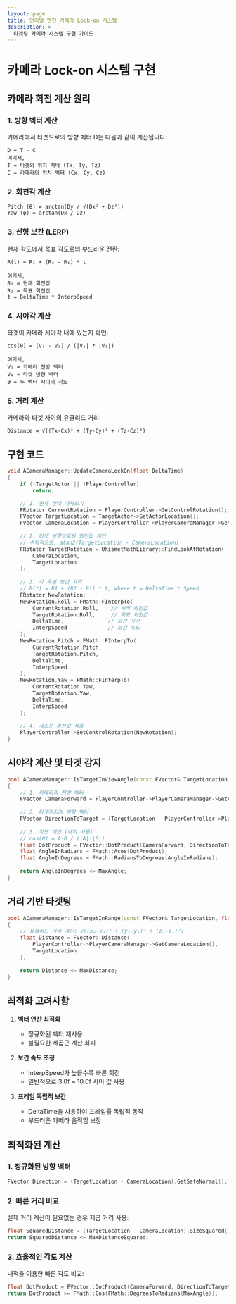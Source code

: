 ```yaml
---
layout: page
title: 언리얼 엔진 카메라 Lock-on 시스템
description: >
  타겟팅 카메라 시스템 구현 가이드
---
```


# 카메라 Lock-on 시스템 구현

## 카메라 회전 계산 원리

### 1. 방향 벡터 계산
카메라에서 타겟으로의 방향 벡터 D는 다음과 같이 계산됩니다:
```
D = T - C
여기서,
T = 타겟의 위치 벡터 (Tx, Ty, Tz)
C = 카메라의 위치 벡터 (Cx, Cy, Cz)
```

### 2. 회전각 계산
```
Pitch (θ) = arctan(Dy / √(Dx² + Dz²))
Yaw (φ) = arctan(Dx / Dz)
```

### 3. 선형 보간 (LERP)
현재 각도에서 목표 각도로의 부드러운 전환:
```
R(t) = R₁ + (R₂ - R₁) * t

여기서,
R₁ = 현재 회전값
R₂ = 목표 회전값
t = DeltaTime * InterpSpeed
```

### 4. 시야각 계산
타겟이 카메라 시야각 내에 있는지 확인:
```
cos(θ) = (V₁ · V₂) / (|V₁| * |V₂|)

여기서,
V₁ = 카메라 전방 벡터
V₂ = 타겟 방향 벡터
θ = 두 벡터 사이의 각도
```

### 5. 거리 계산
카메라와 타겟 사이의 유클리드 거리:
```
Distance = √((Tx-Cx)² + (Ty-Cy)² + (Tz-Cz)²)
```

## 구현 코드

```cpp
void ACameraManager::UpdateCameraLockOn(float DeltaTime)
{
    if (!TargetActor || !PlayerController)
        return;

    // 1. 현재 상태 가져오기
    FRotator CurrentRotation = PlayerController->GetControlRotation();
    FVector TargetLocation = TargetActor->GetActorLocation();
    FVector CameraLocation = PlayerController->PlayerCameraManager->GetCameraLocation();
    
    // 2. 타겟 방향으로의 회전값 계산
    // 수학적으로: atan2(TargetLocation - CameraLocation)
    FRotator TargetRotation = UKismetMathLibrary::FindLookAtRotation(
        CameraLocation,
        TargetLocation
    );
    
    // 3. 각 축별 보간 처리
    // R(t) = R1 + (R2 - R1) * t, where t = DeltaTime * Speed
    FRotator NewRotation;
    NewRotation.Roll = FMath::FInterpTo(
        CurrentRotation.Roll,    // 시작 회전값
        TargetRotation.Roll,     // 목표 회전값
        DeltaTime,              // 보간 시간
        InterpSpeed             // 보간 속도
    );
    NewRotation.Pitch = FMath::FInterpTo(
        CurrentRotation.Pitch,
        TargetRotation.Pitch,
        DeltaTime,
        InterpSpeed
    );
    NewRotation.Yaw = FMath::FInterpTo(
        CurrentRotation.Yaw,
        TargetRotation.Yaw,
        DeltaTime,
        InterpSpeed
    );
    
    // 4. 새로운 회전값 적용
    PlayerController->SetControlRotation(NewRotation);
}
```

## 시야각 계산 및 타겟 감지

```cpp
bool ACameraManager::IsTargetInViewAngle(const FVector& TargetLocation, float MaxAngle)
{
    // 1. 카메라의 전방 벡터
    FVector CameraForward = PlayerController->PlayerCameraManager->GetActorForwardVector();
    
    // 2. 타겟까지의 방향 벡터
    FVector DirectionToTarget = (TargetLocation - PlayerController->PlayerCameraManager->GetCameraLocation()).GetSafeNormal();
    
    // 3. 각도 계산 (내적 사용)
    // cos(θ) = A·B / (|A|·|B|)
    float DotProduct = FVector::DotProduct(CameraForward, DirectionToTarget);
    float AngleInRadians = FMath::Acos(DotProduct);
    float AngleInDegrees = FMath::RadiansToDegrees(AngleInRadians);
    
    return AngleInDegrees <= MaxAngle;
}
```

## 거리 기반 타겟팅

```cpp
bool ACameraManager::IsTargetInRange(const FVector& TargetLocation, float MaxDistance)
{
    // 유클리드 거리 계산: √((x₂-x₁)² + (y₂-y₁)² + (z₂-z₁)²)
    float Distance = FVector::Distance(
        PlayerController->PlayerCameraManager->GetCameraLocation(),
        TargetLocation
    );
    
    return Distance <= MaxDistance;
}
```

## 최적화 고려사항

1. **벡터 연산 최적화**
   - 정규화된 벡터 재사용
   - 불필요한 제곱근 계산 회피

2. **보간 속도 조정**
   - InterpSpeed가 높을수록 빠른 회전
   - 일반적으로 3.0f ~ 10.0f 사이 값 사용

3. **프레임 독립적 보간**
   - DeltaTime을 사용하여 프레임률 독립적 동작
   - 부드러운 카메라 움직임 보장

## 최적화된 계산

### 1. 정규화된 방향 벡터
```cpp
FVector Direction = (TargetLocation - CameraLocation).GetSafeNormal();
```

### 2. 빠른 거리 비교
실제 거리 계산이 필요없는 경우 제곱 거리 사용:
```cpp
float SquaredDistance = (TargetLocation - CameraLocation).SizeSquared();
return SquaredDistance <= MaxDistanceSquared;
```

### 3. 효율적인 각도 계산
내적을 이용한 빠른 각도 비교:
```cpp
float DotProduct = FVector::DotProduct(CameraForward, DirectionToTarget);
return DotProduct >= FMath::Cos(FMath::DegreesToRadians(MaxAngle));
```
